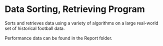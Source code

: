 # Data Sorting, Retrieving Program
Sorts and retrieves data using a variety of algorithms on a large real-world set of historical football data. 

Performance data can be found in the Report folder.
